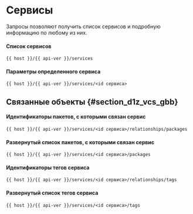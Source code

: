 # Сервисы

Запросы позволяют получить список сервисов и подробную информацию по любому из них.

#### Список сервисов

```
{{ host }}/{{ api-ver }}/services
```

#### Параметры определенного сервиса

```
{{ host }}/{{ api-ver }}/services/<id сервиса>
```

## Связанные объекты {#section_d1z_vcs_gbb}

#### Идентификаторы пакетов, с которыми связан сервис

```
{{ host }}/{{ api-ver }}/services/<id сервиса>/relationships/packages
```

#### Развернутый список пакетов, с которыми связан сервис

```
{{ host }}/{{ api-ver }}/services/<id сервиса>/packages
```

#### Идентификаторы тегов сервиса

```
{{ host }}/{{ api-ver }}/services/<id сервиса>/relationships/tags
```

#### Развернутый список тегов сервиса

```
{{ host }}/{{ api-ver }}/services/<id сервиса>/tags
```

